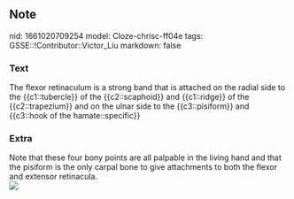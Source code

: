 ## Note
nid: 1661020709254
model: Cloze-chrisc-ff04e
tags: GSSE::!Contributor::Victor_Liu
markdown: false

### Text
The flexor retinaculum is a strong band that is attached on the radial side to the {{c1::tubercle}} of the {{c2::scaphoid}} and {{c1::ridge}} of the {{c2::trapezium}} and on the ulnar side to the {{c3::pisiform}} and {{c3::hook of the hamate::specific}}

### Extra
<div>
  Note that these four bony points are all palpable in the living
  hand and that the pisiform is the only carpal bone to give
  attachments to both the flexor and extensor retinacula.
</div><img src=
"paste-18ddec41fe09b731a010ccfe4bf4e3d72bd92939.jpg">
